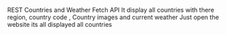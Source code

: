REST Countries and Weather Fetch API
It display all countries with there region, country code , Country images and current weather
Just open the website its all displayed all countries
